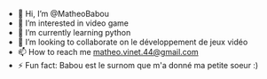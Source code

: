 - 👋 Hi, I’m @MatheoBabou
- 👀 I’m interested in video game
- 🌱 I’m currently learning python
- 💞️ I’m looking to collaborate on le développement de jeux vidéo
- 📫 How to reach me matheo.vinet.44@gmail.com
- ⚡ Fun fact: Babou est le surnom que m'a donné ma petite soeur :)

<!---
MatheoBabou/MatheoBabou is a ✨ special ✨ repository because its `README.md` (this file) appears on your GitHub profile.
You can click the Preview link to take a look at your changes.
--->
